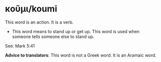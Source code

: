 # κοῦμι/koumi

This word is an action. It is a verb.
* This word means to stand up or get up. This word is used when someone tells someone else to stand up.

See: Mark 5:41

**Advice to translators**: This word is not a Greek word. It is an Aramaic word.

